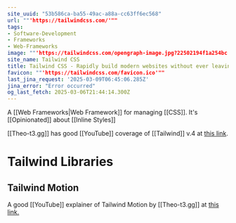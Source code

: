 ```yaml
---
site_uuid: "53b586ca-ba55-49ac-a88a-cc63ff6ec568"
url: ""'https://tailwindcss.com/'""
tags:
- Software-Development
- Frameworks
- Web-Frameworks
image: ""'https://tailwindcss.com/opengraph-image.jpg?22502194f1a254bc'""
site_name: Tailwind CSS
title: Tailwind CSS - Rapidly build modern websites without ever leaving your HTML.
favicon: ""'https://tailwindcss.com/favicon.ico'""
last_jina_request: '2025-03-09T06:45:06.285Z'
jina_error: "Error occurred"
og_last_fetch: 2025-03-06T21:44:14.300Z
---
```

A [[Web Frameworks|Web Framework]] for managing [[CSS]]. It's [[Opinionated]] about [[Inline Styles]]


[[Theo-t3.gg]] has good [[YouTube]] coverage of [[Tailwind]] v.4 at [this link](https://youtu.be/q55u3_Nj3Lw?si=vx5lFyilExipbhTe).



# Tailwind Libraries

## Tailwind Motion
A good [[YouTube]] explainer of Tailwind Motion by [[Theo-t3.gg]] at [this link.](https://youtu.be/gTi7whoLFGc?si=p6eirlndBFaYbhrA)

